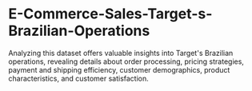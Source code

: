 # E-Commerce-Sales-Target-s-Brazilian-Operations
Analyzing this dataset offers valuable insights into Target's Brazilian operations, revealing details about order processing, pricing strategies, payment and shipping efficiency, customer demographics, product characteristics, and customer satisfaction. 
